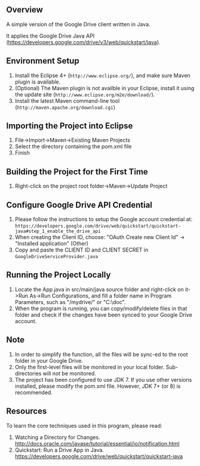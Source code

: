 Overview
--------

A simple version of the Google Drive client written in Java.

It applies the Google Drive Java API (https://developers.google.com/drive/v3/web/quickstart/java).

Environment Setup
-----------------

1. Install the Eclipse 4+ (`http://www.eclipse.org/`), and make sure Maven plugin is available.
2. (Optional) The Maven plugin is not availble in your Eclipse, install it using the update site (`http://www.eclipse.org/m2e/download/`).
3. Install the latest Maven command-line tool (`http://maven.apache.org/download.cgi`)

Importing the Project into Eclipse
----------------------------------------

1. File->Import->Maven->Existing Maven Projects
2. Select the directory containing the pom.xml file
3. Finish

Building the Project for the First Time
----------------------------------------
1. Right-click on the project root folder->Maven->Update Project

Configure Google Drive API Credential
----------------------------------------

1. Please follow the instructions to setup the Google account credential at: `https://developers.google.com/drive/web/quickstart/quickstart-java#step_1_enable_the_drive_api`
2. When creating the Client ID, choose: "OAuth Create new Client Id" -> "Installed application" (Other)
3. Copy and paste the CLIENT ID and CLIENT SECRET in `GoogleDriveServiceProvider.java`

Running the Project Locally
----------------------------------------
1. Locate the App.java in src/main/java source folder and right-click on it->Run As->Run Configurations, and fill a folder name in Program Parameters, such as "/mydrive/" or "C:\doc\".
2. When the program is running, you can copy/modify/delete files in that folder and check if the changes have been synced to your Google Drive account.

Note
----------------------------------------
1. In order to simplify the function, all the files will be sync-ed to the root folder in your Google Drive.
2. Only the first-level files will be monitored in your local folder. Sub-directories will not be monitored.
3. The project has been configured to use JDK 7. If you use other versions installed, please modify the pom.xml file. However, JDK 7+ (or 8) is recommended.

Resources
----------------------------------------
To learn the core techniques used in this program, please read:

1. Watching a Directory for Changes. http://docs.oracle.com/javase/tutorial/essential/io/notification.html
2. Quickstart: Run a Drive App in Java. https://developers.google.com/drive/web/quickstart/quickstart-java
